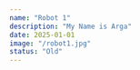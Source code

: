 ```yaml
---
name: "Robot 1"
description: "My Name is Arga"
date: 2025-01-01
image: "/robot1.jpg"
status: "Old"
---
```

